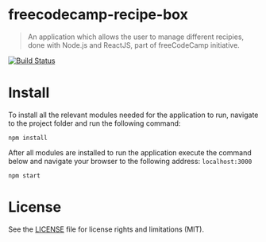 # freecodecamp-recipe-box
> An application which allows the user to manage different recipies, done with Node.js and ReactJS, part of freeCodeCamp initiative.

[![Build Status](https://travis-ci.org/hristo-tanev/freecodecamp-recipe-box.svg?branch=master)](https://travis-ci.org/hristo-tanev/freecodecamp-recipe-box)

# Install
To install all the relevant modules needed for the application to run, navigate to the project folder and run the following command:
```
npm install
```
After all modules are installed to run the application execute the command below and navigate your browser to the following address: ```localhost:3000```
```
npm start
```

# License
See the [LICENSE](https://github.com/hptks/freecodecamp-markdown-previewer/LICENSE.md) file for license rights and limitations (MIT).
